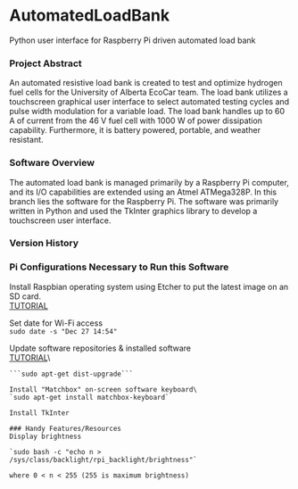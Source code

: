 # AutomatedLoadBank
Python user interface for Raspberry Pi driven automated load bank

### Project Abstract
An automated resistive load bank is created to test and optimize hydrogen fuel cells for the University of Alberta EcoCar team. The load bank utilizes a touchscreen graphical user interface to select automated testing cycles and pulse width modulation for a variable load. The load bank handles up to 60 A of current from the 46 V fuel cell with 1000 W of power dissipation capability. Furthermore, it is battery powered, portable, and weather resistant.

### Software Overview
The automated load bank is managed primarily by a Raspberry Pi computer, and its I/O capabilities are extended using an Atmel ATMega328P. In this branch lies the software for the Raspberry Pi. The software was primarily written in Python and used the TkInter graphics library to develop a touchscreen user interface.

### Version History

### Pi Configurations Necessary to Run this Software
Install Raspbian operating system using Etcher to put the latest image on an SD card.\
    [TUTORIAL](https://www.raspberrypi.org/documentation/installation/installing-images/)
    
Set date for Wi-Fi access\
  `sudo date -s "Dec 27 14:54"`
    
Update software repositories & installed software\
  [TUTORIAL](https://www.raspberrypi.org/documentation/raspbian/updating.md)\
  ```sudo apt-get update\
  ```sudo apt-get dist-upgrade```
   
Install "Matchbox" on-screen software keyboard\
  `sudo apt-get install matchbox-keyboard`
    
Install TkInter
  
### Handy Features/Resources
Display brightness

`sudo bash -c "echo n > /sys/class/backlight/rpi_backlight/brightness"`

where 0 < n < 255 (255 is maximum brightness)
